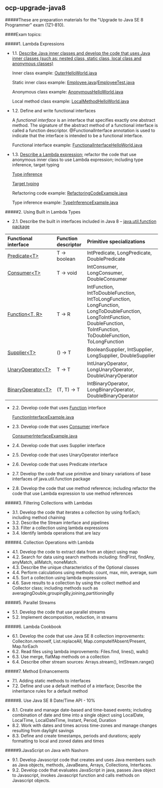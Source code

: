 ocp-upgrade-java8
-----------------

#####These are preparation materials for the "Upgrade to Java SE 8 Programmer" exam \(1Z1-810\).

####Exam topics:

#####1. Lambda Expressions
- 1.1. [Describe Java inner classes and develop the code that uses Java inner classes (such as: nested class, static class, local class and anonymous classes)](http://docs.oracle.com/javase/tutorial/java/javaOO/nested.html)

    Inner class example: [OuterHelloWorld.java](https://github.com/igor-baiborodine/java-various-examples/blob/master/ocp-upgrade-java8/src/main/java/com/kiroule/ocpupgradejava8/topic1_1/OuterHelloWorld.java)
    
    Static inner class example: [Employee.java](https://github.com/igor-baiborodine/java-various-examples/blob/master/ocp-upgrade-java8/src/main/java/com/kiroule/ocpupgradejava8/topic1_1/Employee.java)/[EmployeeTest.java](https://github.com/igor-baiborodine/java-various-examples/blob/master/ocp-upgrade-java8/src/main/java/com/kiroule/ocpupgradejava8/topic1/EmployeeTest.java)
    
    Anonymous class example: [AnonymousHelloWorld.java](https://github.com/igor-baiborodine/java-various-examples/blob/master/ocp-upgrade-java8/src/main/java/com/kiroule/ocpupgradejava8/topic1_1/AnonymousHelloWorld.java) 
    
    Local method class example: [LocalMethodHelloWorld.java](https://github.com/igor-baiborodine/java-various-examples/blob/master/ocp-upgrade-java8/src/main/java/com/kiroule/ocpupgradejava8/topic1_1/LocalMethodHelloWorld.java)
    
- 1.2. Define and write functional interfaces

  A _functional interface_ is an interface that specifies exactly one abstract method. The signature of the abstract method of a functional interface is called a function descriptor. @FunctionalInterface annotation is used to indicate that the interface is intended to be a functional interface.
  
  Functional interface example: [FunctionalInterfaceHelloWorld.java](https://github.com/igor-baiborodine/java-various-examples/blob/master/ocp-upgrade-java8/src/main/java/com/kiroule/ocpupgradejava8/topic1_2/FunctionalInterfaceHelloWorld.java) 
  
- 1.3. [Describe a Lambda expression;](http://en.wikipedia.org/wiki/Anonymous_function#Java) refactor the code that use anonymous inner class to use Lambda expression; including type inference, target typing

  [Type inference](http://docs.oracle.com/javase/tutorial/java/generics/genTypeInference.html)
  
  [Target typing](http://docs.oracle.com/javase/tutorial/java/javaOO/lambdaexpressions.html#target-typing)
  
  Refactoring code example: [RefactoringCodeExample.java](https://github.com/igor-baiborodine/java-various-examples/blob/master/ocp-upgrade-java8/src/main/java/com/kiroule/ocpupgradejava8/topic1_3/RefactoringCodeExample.java)
  
  Type inference example: [TypeInferenceExample.java](https://github.com/igor-baiborodine/java-various-examples/blob/master/ocp-upgrade-java8/src/main/java/com/kiroule/ocpupgradejava8/topic1_3/TypeInferenceExample.java)
      
#####2. Using Built in Lambda Types
- 2.1. Describe the built in interfaces included in Java 8 – [java.util.function package](http://docs.oracle.com/javase/8/docs/api/java/util/function/package-summary.html)

|Functional interface|Function descriptor|Primitive specializations|
|:--------------------------|:------------------------|:------------------------|
|[Predicate\<T\>](http://docs.oracle.com/javase/8/docs/api/java/util/function/Predicate.html)|T -> boolean|IntPredicate, LongPredicate, DoublePredicate|
|[Consumer\<T\>](http://docs.oracle.com/javase/8/docs/api/java/util/function/Consumer.html)|T -> void|IntConsumer, LongConsumer, DoubleConsumer|
|[Function\<T, R\>](http://docs.oracle.com/javase/8/docs/api/java/util/function/Function.html)|T -> R|IntFunction<R>, IntToDoubleFunction, IntToLongFunction, LongFunction<R>, LongToDoubleFunction, LongToIntFunction, DoubleFunction<R>, ToIntFunction<T>, ToDoubleFunction<T>, ToLongFunction<T>|
|[Supplier\<T\>](http://docs.oracle.com/javase/8/docs/api/java/util/function/Function.html)|() -> T|BooleanSupplier, IntSupplier, LongSupplier, DoubleSupplier|
|[UnaryOperator\<T\>](http://docs.oracle.com/javase/8/docs/api/java/util/function/UnaryOperator.html)|T -> T|IntUnaryOperator, LongUnaryOperator, DoubleUnaryOperator|
|[BinaryOperator\<T\>](http://docs.oracle.com/javase/8/docs/api/java/util/function/BinaryOperator.html)|(T, T) -> T|IntBinaryOperator, LongBinaryOperator, DoubleBinaryOperator|

- 2.2. Develop code that uses [Function](http://docs.oracle.com/javase/8/docs/api/java/util/function/Function.html) interface

  [FunctionInterfaceExample.java](https://github.com/igor-baiborodine/java-various-examples/blob/master/ocp-upgrade-java8/src/main/java/com/kiroule/ocpupgradejava8/topic2_2/FunctionInterfaceExample.java)

- 2.3. Develop code that uses [Consumer](http://docs.oracle.com/javase/8/docs/api/java/util/function/Consumer.html) interface
 
  [ConsumerInterfaceExample.java](https://github.com/igor-baiborodine/java-various-examples/blob/master/ocp-upgrade-java8/src/main/java/com/kiroule/ocpupgradejava8/topic2_3/ConsumerInterfaceExample.java)

- 2.4. Develop code that uses Supplier interface
- 2.5. Develop code that uses UnaryOperator interface
- 2.6. Develop code that uses Predicate interface
- 2.7. Develop the code that use primitive and binary variations of base interfaces of java.util.function package
- 2.8. Develop the code that use method reference; including refactor the code that use Lambda expression to use method references

#####3. Filtering Collections with Lambdas
- 3.1. Develop the code that iterates a collection by using forEach; including method chaining
- 3.2. Describe the Stream interface and pipelines
- 3.3. Filter a collection using lambda expressions
- 3.4. Identify lambda operations that are lazy

#####4. Collection Operations with Lambda
- 4.1. Develop the code to extract data from an object using map
- 4.2. Search for data using search methods including: findFirst, findAny, anyMatch, allMatch, noneMatch.
- 4.3. Describe the unique characteristics of the Optional classes
- 4.4. Perform calculations using methods: count, max, min, average, sum
- 4.5. Sort a collection using lambda expressions
- 4.6. Save results to a collection by using the collect method and Collector class; including methods such as averagingDouble,groupingBy,joining,partitioningBy

#####5. Parallel Streams
- 5.1. Develop the code that use parallel streams
- 5.2. Implement decomposition, reduction, in streams

#####6. Lambda Cookbook
- 6.1. Develop the code that use Java SE 8 collection improvements: Colleciton.removeIf, List.replaceAll, Map.computeIfAbsent/Present, Map.forEach
- 6.2. Read files using lambda improvements: Files.find, lines(), walk()
- 6.3. Use merge, flatMap methods on a collection
- 6.4. Describe other stream sources: Arrays.stream(), IntStream.range()

#####7. Method Enhancements
- 7.1. Adding static methods to interfaces
- 7.2. Define and use a default method of a interface; Describe the inheritance rules for a default method

#####8. Use Java SE 8 Date/Time API - 10%
- 8.1. Create and manage date-based and time-based events; including combination of date and time into a single object using  LocalDate, LocalTime, LocalDateTime, Instant, Period, Duration
- 8.2. Work with dates and times across time-zones and manage changes resulting from daylight savings
- 8.3. Define and create timestamps, periods and durations; apply formatting to local and zoned dates and times

#####9.JavaScript on Java with Nashorn
- 9.1. Develop Javascript code that creates and uses Java members such as Java objects, methods, JavaBeans, Arrays, Collections, Interfaces.
- 9.2. Develop code that  evaluates JavaScript in java, passes Java object to Javascript, invokes Javascript function and calls methods on Javascript objects.
